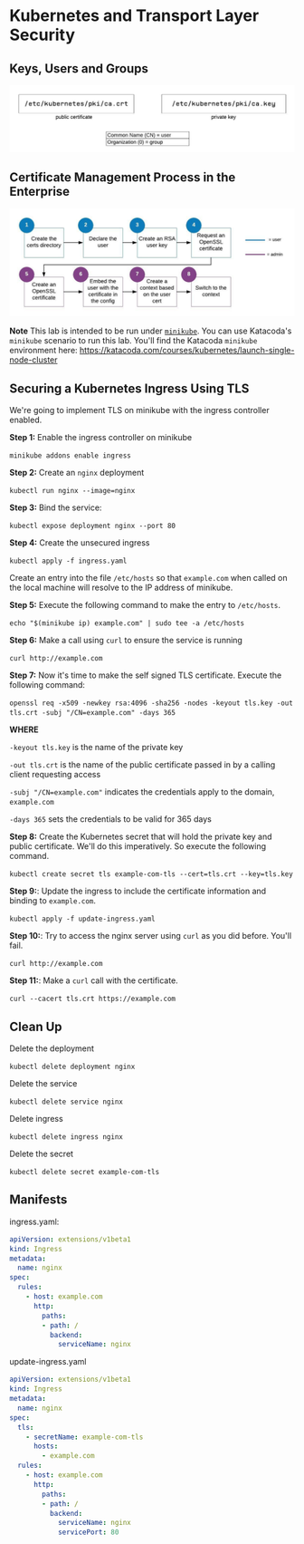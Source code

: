 # Kubernetes and Transport Layer Security

## Keys, Users and Groups

![certificate-analysis](./images/certs.jpeg)


## Certificate Management Process in the Enterprise

![Certificate Management Process](./images/rbac-process.jpeg)

**Note** This lab is intended to be run under [`minikube`](https://kubernetes.io/docs/setup/minikube/). You can use Katacoda's `minikube` scenario to run this lab. 
You'll find the Katacoda `minikube` environment here: https://katacoda.com/courses/kubernetes/launch-single-node-cluster

## Securing a Kubernetes Ingress Using TLS

We're going to implement TLS on minikube with the ingress controller enabled.

**Step 1:** Enable the ingress controller on minikube

`minikube addons enable ingress`

**Step 2:** Create an `nginx` deployment

`kubectl run nginx --image=nginx`

**Step 3:** Bind the service:

`kubectl expose deployment nginx --port 80`

**Step 4:** Create the unsecured ingress

`kubectl apply -f ingress.yaml`

Create an entry into the file `/etc/hosts` so that `example.com` when called on the local machine will
resolve to the IP address of minikube.

**Step 5:** Execute the following command to make the entry to `/etc/hosts`.

`echo "$(minikube ip) example.com" | sudo tee -a /etc/hosts`

**Step 6:** Make a call using `curl` to ensure the service is running

`curl http://example.com`

**Step 7:** Now it's time to make the self signed TLS certificate. Execute the following command:

`openssl req -x509 -newkey rsa:4096 -sha256 -nodes -keyout tls.key -out tls.crt -subj "/CN=example.com" -days 365`

**WHERE**

`-keyout tls.key` is the name of the private key

`-out tls.crt` is the name of the public certificate passed in by a calling client requesting access

`-subj "/CN=example.com"` indicates the credentials apply to the domain, `example.com`

`-days 365` sets the credentials to be valid for 365 days

**Step 8:** Create the Kubernetes secret that will hold the private key and public certificate. We'll do
this imperatively. So execute the following command.

`kubectl create secret tls example-com-tls --cert=tls.crt --key=tls.key`

**Step 9:**: Update the ingress to include the certificate information and binding to `example.com`.

`kubectl apply -f update-ingress.yaml`

**Step 10:**: Try to access the nginx server using `curl` as you did before. You'll fail.

`curl http://example.com`

**Step 11:**: Make a `curl` call with the certificate.

`curl --cacert tls.crt https://example.com`

## Clean Up

Delete the deployment

`kubectl delete deployment nginx`

Delete the service

`kubectl delete service nginx`

Delete ingress

`kubectl delete ingress nginx`

Delete the secret

`kubectl delete secret example-com-tls`

## Manifests

ingress.yaml:

```yaml
apiVersion: extensions/v1beta1
kind: Ingress
metadata:
  name: nginx
spec:
  rules:
    - host: example.com
      http:
        paths:
        - path: /
          backend:
            serviceName: nginx
```

update-ingress.yaml
```yaml
apiVersion: extensions/v1beta1
kind: Ingress
metadata:
  name: nginx
spec:
  tls:
    - secretName: example-com-tls
      hosts:
        - example.com
  rules:
    - host: example.com
      http:
        paths:
        - path: /
          backend:
            serviceName: nginx
            servicePort: 80

```






